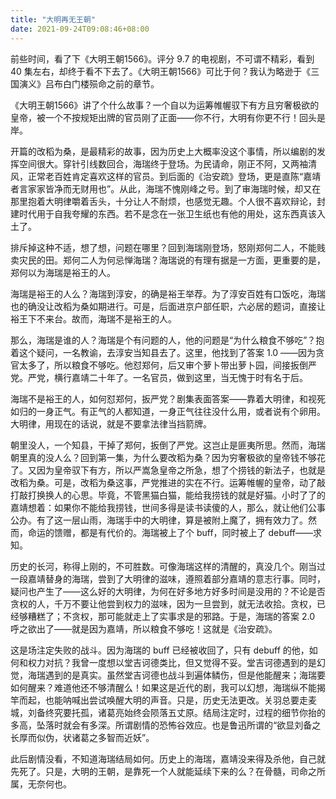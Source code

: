 ```yaml
---
title: "大明再无王朝"
date: 2021-09-24T09:08:46+08:00
---
```


前些时间，看了下《大明王朝1566》。评分 9.7 的电视剧，不可谓不精彩，看到 40 集左右，却终于看不下去了。《大明王朝1566》可比于何？我认为略逊于《三国演义》吕布白门楼殒命之前的章节。

《大明王朝1566》讲了个什么故事？一个自以为运筹帷幄驭下有方且穷奢极欲的皇帝，被一个不按规矩出牌的官员刚了正面——你不行，大明有你更不行！回头是岸。

开篇的改稻为桑，是最精彩的故事，因为历史上大概率没这个事情，所以编剧的发挥空间很大。穿针引线数回合，海瑞终于登场。为民请命，刚正不阿，又两袖清风，正常老百姓肯定喜欢这样的官员。到后面的《治安疏》登场，更是直陈“嘉靖者言家家皆净而无财用也”。从此，海瑞不愧刚峰之号。到了审海瑞时候，却又在那里抱着大明律嚼着舌头，十分让人不耐烦，也感觉无趣。个人很不喜欢辩论，封建时代用于自我夸耀的东西。若不是念在一张卫生纸也有他的用处，这东西真该入土了。

排斥掉这种不适，想了想，问题在哪里？回到海瑞刚登场，怒刚郑何二人，不能贱卖灾民的田。郑何二人为何忌惮海瑞？海瑞说的有理有据是一方面，更重要的是，郑何以为海瑞是裕王的人。

海瑞是裕王的人么？海瑞到淳安，的确是裕王举荐。为了淳安百姓有口饭吃，海瑞也的确没让改稻为桑如期进行。可是，后面进京户部任职，六必居的题词，直接让裕王下不来台。故而，海瑞不是裕王的人。

那么，海瑞是谁的人？海瑞是个有问题的人，他的问题是“为什么粮食不够吃”？抱着这个疑问，一名教谕，去淳安当知县去了。这里，他找到了答案 1.0 ——因为贪官太多了，所以粮食不够吃。他怼郑何，后又审个萝卜带出萝卜园，间接扳倒严党。严党，横行嘉靖二十年了。一名官员，做到这里，当无愧于时有名于后。

海瑞不是裕王的人，如何怼郑何，扳严党？剧集表面答案——靠着大明律，和视死如归的一身正气。有正气的人都知道，一身正气往往没什么用，或者说有个卵用。大明律，用现在的话说，就是不要拿法律当挡箭牌。

朝里没人，一个知县，干掉了郑何，扳倒了严党。这岂止是匪夷所思。然而，海瑞朝里真的没人么？回到第一集，为什么要改稻为桑？因为穷奢极欲的皇帝钱不够花了。又因为皇帝驭下有方，所以严嵩急皇帝之所急，想了个捞钱的新法子，也就是改稻为桑。可是，改稻为桑这事，严党推进的实在不行。运筹帷幄的皇帝，动了敲打敲打换换人的心思。毕竟，不管黑猫白猫，能给我捞钱的就是好猫。小时了了的嘉靖想着：如果你不能给我捞钱，世间多得是读书读傻的人，那么，就让他们公事公办。有了这一层山雨，海瑞手中的大明律，算是被附上魔了，拥有效力了。然而，命运的馈赠，都是有代价的。海瑞被上了个 buff，同时被上了 debuff——求知。

历史的长河，称得上刚的，不可胜数。可像海瑞这样的清醒的，真没几个。刚当过一段嘉靖替身的海瑞，尝到了大明律的滋味，遵照着部分嘉靖的意志行事。同时，疑问也产生了——这么好的大明律，为何在好多地方好多时间是没用的？不论是否贪权的人，千万不要让他尝到权力的滋味，因为一旦尝到，就无法收拾。贪权，已经够糟糕了；不贪权，那可能就走上了实事求是的邪路。于是，海瑞的答案 2.0 呼之欲出了——就是因为嘉靖，所以粮食不够吃！这就是《治安疏》。

这是场注定失败的战斗。因为海瑞的 buff 已经被收回了，只有 debuff 的他，如何和权力对抗？我曾一度想以堂吉诃德类比，但又觉得不妥。堂吉诃德遇到的是幻觉，海瑞遇到的是真实。虽然堂吉诃德也战斗到遍体鳞伤，但是他能醒来；海瑞要如何醒来？难道他还不够清醒么！如果这是近代的剧，我可以幻想，海瑞纵不能揭竿而起，也能呐喊出尝试唤醒大明的声音。只是，历史无法更改。关羽总要走麦城，刘备终究要托孤，诸葛亮始终会陨落五丈原。结局注定时，过程的细节你抬的多高，坠落时就会有多深。所谓剧情的恐怖谷效应。也是鲁迅所谓的“欲显刘备之长厚而似伪，状诸葛之多智而近妖”。

此后剧情没看，不知道海瑞结局如何。历史上的海瑞，嘉靖没来得及杀他，自己就先死了。只是，大明的王朝，是靠死一个人就能延续下来的么？在骨髓，司命之所属，无奈何也。

